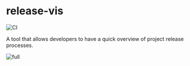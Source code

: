 # release-vis 

![CI](https://github.com/andrey-star/step251-2020/workflows/CI/badge.svg)

A tool that allows developers to have a quick overview of project release processes.

![full](https://user-images.githubusercontent.com/35143083/108216186-3de38300-7143-11eb-812e-9ffe4bebd135.png)
